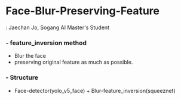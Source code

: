 # Face-Blur-Preserving-Feature

: Jaechan Jo, Sogang AI Master's Student

### - feature_inversion method
   * Blur the face
   * preserving original feature as much as possible.

### - Structure
   * Face-detector(yolo_v5_face) + Blur-feature_inversion(squeeznet)
